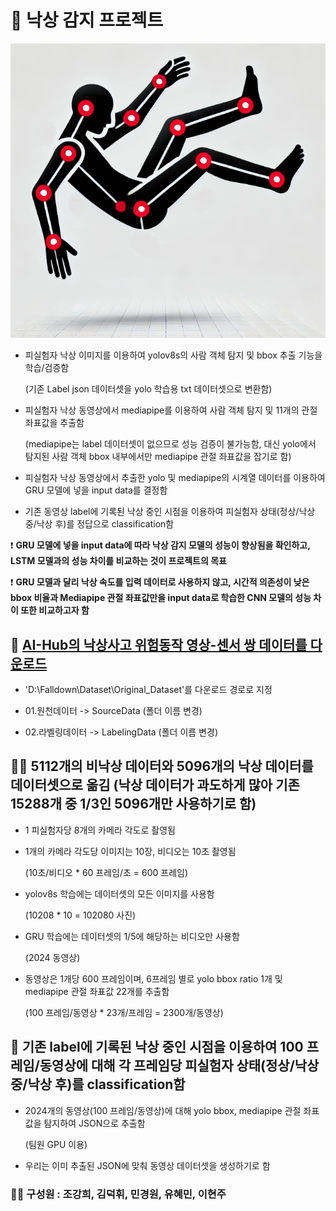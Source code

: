 # 🛌 **낙상 감지 프로젝트**

![Fall Detection](https://github.com/KangheeCHO-git/fall-down/blob/main/fall_down.png)

* 피실험자 낙상 이미지를 이용하여 yolov8s의 사람 객체 탐지 및 bbox 추출 기능을 학습/검증함

    (기존 Label json 데이터셋을 yolo 학습용 txt 데이터셋으로 변환함) 

* 피실험자 낙상 동영상에서 mediapipe를 이용하여 사람 객체 탐지 및 11개의 관절 좌표값을 추출함

    (mediapipe는 label 데이터셋이 없으므로 성능 검증이 불가능함, 대신 yolo에서 탐지된 사람 객체 bbox 내부에서만 mediapipe 관절 좌표값을 잡기로 함)

* 피실험자 낙상 동영상에서 추출한 yolo 및 mediapipe의 시계열 데이터를 이용하여 GRU 모델에 넣을 input data를 결정함

* 기존 동영상 label에 기록된 낙상 중인 시점을 이용하여 피실험자 상태(정상/낙상 중/낙상 후)를 정답으로 classification함


❗ **GRU 모델에 넣을 input data에 따라 낙상 감지 모델의 성능이 향상됨을 확인하고, LSTM 모델과의 성능 차이를 비교하는 것이 프로젝트의 목표**

❗ **GRU 모델과 달리 낙상 속도를 입력 데이터로 사용하지 않고, 시간적 의존성이 낮은 bbox 비율과 Mediapipe 관절 좌표값만을 input data로 학습한 CNN 모델의 성능 차이 또한 비교하고자 함**



## 👵 [AI-Hub의 낙상사고 위험동작 영상-센서 쌍 데이터를 다운로드](https://www.aihub.or.kr/aihubdata/data/view.do?currMenu=&topMenu=&aihubDataSe=data&dataSetSn=71641)

* 'D:\Falldown\Dataset\Original_Dataset'를 다운로드 경로로 지정

* 01.원천데이터 -> SourceData (폴더 이름 변경)

* 02.라벨링데이터 -> LabelingData (폴더 이름 변경)



## 🧑‍🦼 5112개의 비낙상 데이터와 5096개의 낙상 데이터를 데이터셋으로 옮김 (낙상 데이터가 과도하게 많아 기존 15288개 중 1/3인 5096개만 사용하기로 함)

* 1 피실험자당 8개의 카메라 각도로 촬영됨

* 1개의 카메라 각도당 이미지는 10장, 비디오는 10초 촬영됨

    (10초/비디오 * 60 프레임/초 = 600 프레임)

* yolov8s 학습에는 데이터셋의 모든 이미지를 사용함

    (10208 * 10 = 102080 사진)

* GRU 학습에는 데이터셋의 1/5에 해당하는 비디오만 사용함

    (2024 동영상)

* 동영상은 1개당 600 프레임이며, 6프레임 별로 yolo bbox ratio 1개 및 mediapipe 관절 좌표값 22개를 추출함

    (100 프레임/동영상 * 23개/프레임 = 2300개/동영상)



## 🚨 기존 label에 기록된 낙상 중인 시점을 이용하여 100 프레임/동영상에 대해 각 프레임당 피실험자 상태(정상/낙상 중/낙상 후)를 classification함

* 2024개의 동영상(100 프레임/동영상)에 대해 yolo bbox, mediapipe 관절 좌표값을 탐지하여 JSON으로 추출함

    (팀원 GPU 이용)

* 우리는 이미 추출된 JSON에 맞춰 동영상 데이터셋을 생성하기로 함



### 🙋‍♂️ 구성원 : 조강희, 김덕휘, 민경원, 유혜민, 이현주